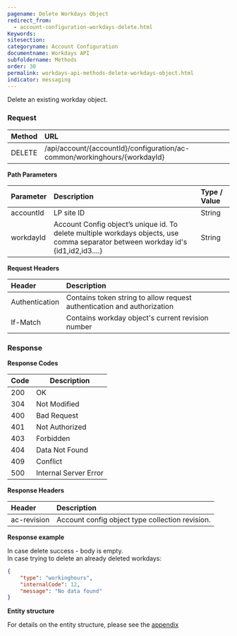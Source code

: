 ```yaml
---
pagename: Delete Workdays Object
redirect_from:
  - account-configuration-workdays-delete.html
Keywords:
sitesection:
categoryname: Account Configuration
documentname: Workdays API
subfoldername: Methods
order: 30
permalink: workdays-api-methods-delete-workdays-object.html
indicator: messaging
---
```


Delete an existing workday object.

### Request

| Method | URL |
| :-------- | :------ |
| DELETE  |/api/account/{accountId}/configuration/ac-common/workinghours/{workdayId}|

**Path Parameters**

|Parameter  |Description |  Type / Value |
|:----------- | :------------ | :--------------- |
|accountId | LP site ID | String  |
|workdayId| Account Config object’s unique id. To delete multiple workdays objects, use comma separator between workday id's {id1,id2,id3....}| String|


**Request Headers**

| Header | Description |
|:-------- | :------------ |
| Authentication | Contains token string to allow request authentication and authorization |
|If-Match	| Contains workday object's current revision number|



### Response

**Response Codes**

| Code | Description           |
|------|-----------------------|
| 200  | OK                    |
| 304  | Not Modified          |
| 400  | Bad Request           |
| 401  | Not Authorized        |
| 403  | Forbidden             |
| 404  | Data Not Found        |
| 409  | Conflict              |
| 500  | Internal Server Error |

**Response Headers**

|Header|  Description|
|:-------|   :-----  |
|ac-revision|  Account config object type collection revision.|  

**Response example**

In case delete success - body is empty.<br>
In case trying to delete an already deleted workdays:

```json
{
    "type": "workinghours",
    "internalCode": 12,
    "message": "No data found"
}
```
**Entity structure**

For details on the entity structure, please see the [appendix](https://lpgithub.dev.lprnd.net/product-marketing/developers-community/blob/workdays-documentation/pages/documents/account-configuration/workdays/appendix.md)
